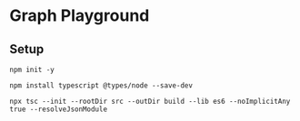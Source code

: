 # Graph Playground

## Setup
```
npm init -y
```

```
npm install typescript @types/node --save-dev
```
```
npx tsc --init --rootDir src --outDir build --lib es6 --noImplicitAny true --resolveJsonModule
```
